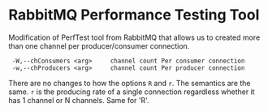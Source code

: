 # RabbitMQ Performance Testing Tool

Modification of PerfTest tool from RabbitMQ that allows us to created more than one channel per producer/consumer connection.

```
 -W,--chConsumers <arg>     channel count Per consumer connection
 -w,--chProducers <arg>     channel count Per producer connection
```

There are no changes to how the options `R` and `r`. The semantics are the same. `r` is the producing rate of a single connection regardless whether it has 1 channel or N channels. Same for 'R'.
